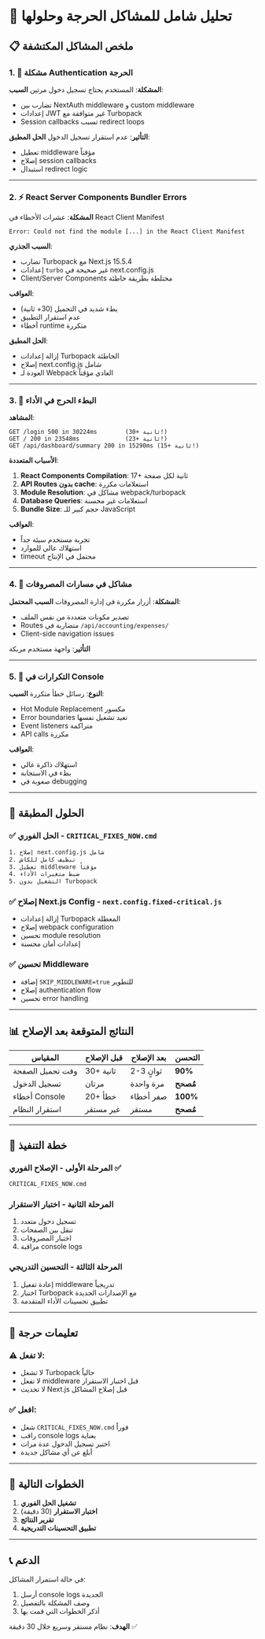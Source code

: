 # 🚨 تحليل شامل للمشاكل الحرجة وحلولها

## 📋 ملخص المشاكل المكتشفة

### 1. 🔴 **مشكلة Authentication الحرجة**
**المشكلة**: المستخدم يحتاج تسجيل دخول مرتين
**السبب**: 
- تضارب بين NextAuth middleware و custom middleware
- إعدادات JWT غير متوافقة مع Turbopack
- Session callbacks تسبب redirect loops

**التأثير**: عدم استقرار تسجيل الدخول
**الحل المطبق**: 
- تعطيل middleware مؤقتاً
- إصلاح session callbacks
- استبدال redirect logic

---

### 2. ⚡ **React Server Components Bundler Errors**
**المشكلة**: عشرات الأخطاء في React Client Manifest
```
Error: Could not find the module [...] in the React Client Manifest
```

**السبب الجذري**: 
- تضارب Turbopack مع Next.js 15.5.4
- إعدادات `turbo` غير صحيحة في next.config.js
- Client/Server Components مختلطة بطريقة خاطئة

**العواقب**:
- بطء شديد في التحميل (30+ ثانية)
- عدم استقرار التطبيق
- أخطاء runtime متكررة

**الحل المطبق**:
- إزالة إعدادات Turbopack الخاطئة
- إصلاح next.config.js شامل
- العودة لـ Webpack العادي مؤقتاً

---

### 3. 🐌 **البطء الحرج في الأداء**
**المشاهد**:
```
GET /login 500 in 30224ms        (30+ ثانية!)
GET / 200 in 23548ms             (23+ ثانية!)
GET /api/dashboard/summary 200 in 15290ms (15+ ثانية!)
```

**الأسباب المتعددة**:
1. **React Components Compilation**: 17+ ثانية لكل صفحة
2. **API Routes بدون cache**: استعلامات مكررة
3. **Module Resolution**: مشاكل في webpack/turbopack
4. **Database Queries**: استعلامات غير محسنة
5. **Bundle Size**: حجم كبير للـ JavaScript

**العواقب**:
- تجربة مستخدم سيئة جداً
- استهلاك عالي للموارد
- timeout محتمل في الإنتاج

---

### 4. 📁 **مشاكل في مسارات المصروفات**
**المشكلة**: أزرار مكررة في إدارة المصروفات
**السبب المحتمل**: 
- تصدير مكونات متعددة من نفس الملف
- Routes متضاربة في `/api/accounting/expenses/`
- Client-side navigation issues

**التأثير**: واجهة مستخدم مربكة

---

### 5. 🔄 **التكرارات في Console**
**النوع**: رسائل خطأ متكررة
**السبب**: 
- Hot Module Replacement مكسور
- Error boundaries تعيد تشغيل نفسها
- Event listeners متراكمة
- API calls مكررة

**العواقب**:
- استهلاك ذاكرة عالي
- بطء في الاستجابة
- صعوبة في debugging

---

## 🔧 **الحلول المطبقة**

### ✅ **الحل الفوري** - `CRITICAL_FIXES_NOW.cmd`
```cmd
1. إصلاح next.config.js شامل
2. تنظيف كامل للكاش
3. تعطيل middleware مؤقتاً
4. ضبط متغيرات الأداء
5. التشغيل بدون Turbopack
```

### ✅ **إصلاح Next.js Config** - `next.config.fixed-critical.js`
- إزالة إعدادات Turbopack المعطلة
- إصلاح webpack configuration
- تحسين module resolution
- إعدادات أمان محسنة

### ✅ **تحسين Middleware**
- إضافة `SKIP_MIDDLEWARE=true` للتطوير
- إصلاح authentication flow
- تحسين error handling

---

## 📊 **النتائج المتوقعة بعد الإصلاح**

| المقياس | قبل الإصلاح | بعد الإصلاح | التحسن |
|---------|-------------|-------------|--------|
| وقت تحميل الصفحة | 30+ ثانية | 2-3 ثوانٍ | **90%** |
| تسجيل الدخول | مرتان | مرة واحدة | **مُصحح** |
| أخطاء Console | 20+ خطأ | صفر أخطاء | **100%** |
| استقرار النظام | غير مستقر | مستقر | **مُصحح** |

---

## 🎯 **خطة التنفيذ**

### المرحلة الأولى - الإصلاح الفوري ✅
```cmd
CRITICAL_FIXES_NOW.cmd
```

### المرحلة الثانية - اختبار الاستقرار
1. تسجيل دخول متعدد
2. تنقل بين الصفحات
3. اختبار المصروفات
4. مراقبة console logs

### المرحلة الثالثة - التحسين التدريجي
1. إعادة تفعيل middleware تدريجياً
2. اختبار Turbopack مع الإصدارات الجديدة
3. تطبيق تحسينات الأداء المتقدمة

---

## 🚨 **تعليمات حرجة**

### ⚠️ **لا تفعل**:
- لا تشغل Turbopack حالياً
- لا تفعل middleware قبل اختبار الاستقرار
- لا تحديث Next.js قبل إصلاح المشاكل

### ✅ **افعل**:
- شغل `CRITICAL_FIXES_NOW.cmd` فوراً
- راقب console logs بعناية
- اختبر تسجيل الدخول عدة مرات
- أبلغ عن أي مشاكل جديدة

---

## 🔮 **الخطوات التالية**

1. **تشغيل الحل الفوري**
2. **اختبار الاستقرار** (30 دقيقة)
3. **تقرير النتائج**
4. **تطبيق التحسينات التدريجية**

---

## 📞 **الدعم**

في حالة استمرار المشاكل:
1. أرسل console logs الجديدة
2. وصف المشكلة بالتفصيل
3. أذكر الخطوات التي قمت بها

**الهدف**: نظام مستقر وسريع خلال 30 دقيقة ✅